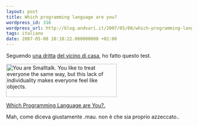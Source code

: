```yaml
---
layout: post
title: Which programming language are you?
wordpress_id: 316
wordpress_url: http://blog.andvari.it/2007/05/08/which-programming-language-are-you/
tags: italiano
date: 2007-05-08 10:18:22.000000000 +02:00
---
```

Seguendo <a href="http://xmau.com/notiziole/archives/003085.html">una dritta</a> <a href="http://xmau.com/notiziole/">del vicino di casa</a>, ho fatto questo test.

<a href="http://www.bbspot.com/News/2006/08/language_quiz.php"><img src="http://www.bbspot.com/Images/News_Features/2006/08/language/smalltalk.jpg" alt="You are Smalltalk. You like to treat everyone the same way, but this lack of individuality makes everyone feel like objects." border="0" height="90" width="300" /></a>

<a href="http://www.bbspot.com/News/2006/08/language_quiz.php">Which Programming Language are You?.</a>

Mah, come diceva giustamente .mau. non è che sia proprio azzeccato..
